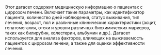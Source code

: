 Этот датасет содержит медицинскую информацию о пациентах с циррозом печени. Включает такие параметры, как идентификатор пациента, количество дней наблюдения, статус выживания, тип лечения, возраст, пол и различные клинические характеристики (асцит, гепатомегалия, отеки и уровни различных биохимических маркеров, таких как билирубин, холестерин, альбумин и др.). Датасет используется для анализа факторов, влияющих на выживаемость пациентов с циррозом печени, а также для оценки эффективности лечения.
